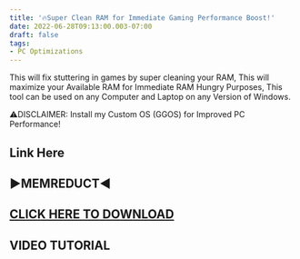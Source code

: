 ```yaml
---
title: '🔥Super Clean RAM for Immediate Gaming Performance Boost!'
date: 2022-06-28T09:13:00.003-07:00
draft: false
tags: 
- PC Optimizations
---
```



This will fix stuttering in games by super cleaning your RAM, This will maximize your Available RAM for Immediate RAM Hungry Purposes, This tool can be used on any Computer and Laptop on any Version of Windows.

⚠DISCLAIMER: Install my Custom OS (GGOS) for Improved PC Performance!

Link Here
---------

▶MEMREDUCT◀
-----------

**[CLICK HERE TO DOWNLOAD](https://www.henrypp.org/product/memreduct)**
-----------------------------------------------------------------------

**VIDEO TUTORIAL**
------------------